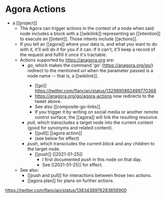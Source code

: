 # Agora Actions

- a [[project]]
  - The Agora can trigger actions in the context of a node when said node includes a block with a [[wikilink]] representing an [[intention]] to execute an [[intent]]. Those intents include [[actions]]. 
  - If you tell an [[agora]] where your data is, and what you want to do with it, it'll will do it for you if it can. If it can't, it'll keep a record of the request and fulfill it once it's tractable.
  - Actions supported by <https://anagora.org> are:
    - *go*, which makes the command 'go' (https://anagora.org/go/<node>) redirect to the mentioned url when the parameter passed is a node name -- that is, a [[wikilink]].
      - [[go]] https://twitter.com/flancian/status/1329890862499770368
      - <https://anagora.org/go/agora-actions> now redirects to the tweet above.
      - See also [[composite-go-links]].
      - If you trigger it by writing on social media or another remote control surface, the [[agora]] will link the resulting resource.
    - *pull*, which transcludes a target node into the current context (good for synonyms and related content).
      - [[pull]] [[agora action]]
      - (see below for effect)
    - *push*, which transcludes the current *block* and any children to the target node. 
      - [[push]] [[2021-01-25]] 
        - I first documented *push* in this node on that day.
        - See [[2021-01-25]] for effect.
  - See also:
    - [[push and pull]] for interactions between those two actions.
    - [[agora plan]] for plans on further actions.

https://twitter.com/flancian/status/1383438976283856900